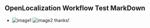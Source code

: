 ## OpenLocalization Workflow Test MarkDown
* ![image1](.\787335f7-16ac-498c-a309-0ee6a581a52e.png)   ![image2](.\89b9025b-cd17-4a05-ae11-696c0f9c2ff5.png) 
thanks!